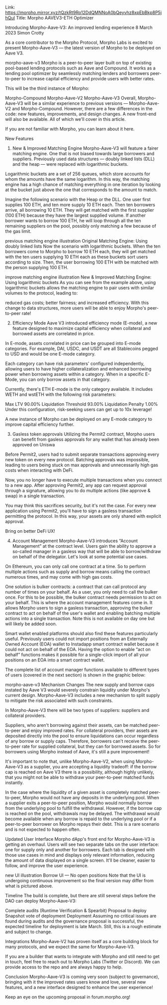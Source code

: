 Link: https://morpho.mirror.xyz/tQzkRt9Ro12DdQMNNoA0bQeyvhz8xpEbBkp8P5jhQuI
Title: Morpho AAVEV3-ETH Optimizer

Introducing Morpho-Aave-V3: An improved lending experience
8 March 2023
Simon Crotty

As a core contributor to the Morpho Protocol, Morpho Labs is excited to present Morpho-Aave-V3 — the latest version of Morpho to be deployed on Aave V3.

morpho-aave-v3
Morpho is a peer-to-peer layer built on top of existing pool-based lending protocols such as Aave and Compound. It works as a lending pool optimizer by seamlessly matching lenders and borrowers peer-to-peer to increase capital efficiency and provide users with better rates.

This will be the third instance of Morpho:

Morpho-Compound
Morpho-Aave-V2
Morpho-Aave-V3
Overall, Morpho-Aave-V3 will be a similar experience to previous versions — Morpho-Aave-V2 and Morpho-Compound. However, there are a few differences in the code: new features, improvements, and design changes. A new front-end will also be available. All of which we'll cover in this article.

If you are not familiar with Morpho, you can learn about it here.

New Features

1. New & Improved Matching Engine
   Morpho-Aave-V3 will feature a fairer matching engine. One that is not biased towards large borrowers and suppliers. Previously used data structures — doubly linked lists (DLL) and the heap — were replaced with logarithmic buckets.

Logarithmic buckets are a set of 256 queues, which store accounts for whom the amounts have the same logarithm. In this way, the matching engine has a high chance of matching everything in one iteration by looking at the bucket just above the one that corresponds to the amount to match.

Imagine the following scenario with the Heap or the DLL. One user first supplies 100 ETH, and ten more supply 10 ETH each. Then ten borrowers arrive, all borrowing 10 ETH. They will get matched with the first supplier (100 ETH) because they have the largest supplied volume. If another borrower wants to borrow 100 ETH, he will loop through all the ten remaining suppliers on the pool, possibly only matching a few because of the gas limit.

previous matching engine illustration
Original Matching Engine: Using doubly linked lists
Now the scenario with logarithmic buckets. When the ten borrowers come to Morpho to borrow 10 ETH each, they will get matched with the ten users supplying 10 ETH each as these buckets sort users according to size. Then, the user borrowing 100 ETH with be matched with the person supplying 100 ETH.

improve matching engine illustration
New & Improved Matching Engine: Using logarithmic buckets
As you can see from the example above, using logarithmic buckets allows the matching engine to pair users with similar volumes to the protocol, leading to:

reduced gas costs;
better fairness; and
increased efficiency.
With this change to data structures, more users will be able to enjoy Morpho's peer-to-peer rate!

2. Efficiency Mode
   Aave V3 introduced efficiency mode (E-mode), a new feature designed to maximize capital efficiency when collateral and borrowed assets are correlated in price.

In E-mode, assets correlated in price can be grouped into E-mode categories. For example, DAI, USDC, and USDT are all Stablecoins pegged to USD and would be one E-mode category.

Each category can have risk parameters' configured independently, allowing users to have higher collateralization and enhanced borrowing power when borrowing assets within a category. When in a specific E-Mode, you can only borrow assets in that category.

Currently, there's ETH E-mode is the only category available. It includes WETH and wstETH with the following risk parameters:

Max LTV 90.00%
Liquidation Threshold 93.00%
Liquidation Penalty 1.00%
Under this configuration, risk-seeking users can get up to 10x leverage!

A new instance of Morpho can be deployed on any E-mode category to improve capital efficiency further.

3. Gasless token approvals
   Utilizing the Permit2 contract, Morpho users can benefit from gasless approvals for any wallet that has already been approved on Uniswa

Before Permit2, users had to submit separate transactions approving every new token on every new protocol. Batching approvals was impossible, leading to users being stuck on max approvals and unnecessarily high gas costs when interacting with DeFi.

Now, you no longer have to execute multiple transactions when you connect to a new app. After approving Permit2, any app can request approval through a signature, allowing you to do multiple actions (like approve & swap) in a single transaction.

You may think this sacrifices security, but it's not the case. For every new application using Permit2, you'll have to sign a gasless transaction permitting the protocol. In this way, your assets are only shared with explicit approval.

Bring on better DeFi UX!

4. Account Management
   Morpho-Aave-V3 introduces “Account Management” at the contract level. Users gain the ability to approve a so-called manager in a gasless way that will be able to borrow/withdraw on behalf of the delegator. Let's look at some potential use cases.

On Ethereum, you can only call one contract at a time. So to perform multiple actions such as supply and borrow means calling the contract numerous times, and may come with high gas costs.

One solution is bulker contracts: a contract that can call protocol any number of times on your behalf. As a user, you only need to call the bulker once. For this to be possible, the bulker contract needs permission to act on your behalf. This is where the account management features come in. It allows Morpho users to sign a gasless transaction, approving the bulker contract to act on behalf of the user's wallet and enabling batching multiple actions into a single transaction. Note this is not available on day one but will likely be added soon.

Smart wallet enabled platforms should also find these features particularly useful. Previously users could not import positions from an Externally Owned Account (EOA) wallet to Instadapp smart contract wallet because it could not act on behalf of the EOA. Having the option to enable “act on behalf” functions makes it possible for a single-click import of all your positions on an EOA into a smart contract wallet.

The complete list of account manager functions available to different types of users (covered in the next section) is shown in the graphic below:

morpho-aave-v3
Mechanism Changes
The new supply and borrow caps instated by Aave V3 would severely constrain liquidity under Morpho's current design. Morpho-Aave-V3 includes a new mechanism to split supply to mitigate the risk associated with such constraints.

In Morpho-Aave-V3 there will be two types of suppliers: suppliers and collateral providers.

Suppliers, who aren't borrowing against their assets, can be matched peer-to-peer and enjoy improved rates. For collateral providers, their assets are deposited directly into the pool to ensure liquidations can occur regardless of any borrow or supply caps. Therefore, borrowers can't receive the peer-to-peer rate for supplied collateral, but they can for borrowed assets. So for borrowers using Morpho instead of Aave, it's still a pure improvement!

It's important to note that, unlike Morpho-Aave-V2, when using Morpho-Aave-V3 as a supplier, you are accepting a liquidity tradeoff: if the borrow cap is reached on Aave V3 there is a possibility, although highly unlikely, that you might not be able to withdraw your peer-to-peer matched funds instantly.

In the case where the liquidity of a given asset is completely matched peer-to-peer, Morpho would not have any deposits in the underlying pool. When a supplier exits a peer-to-peer position, Morpho would normally borrow from the underlying pool to fulfill the withdrawal. However, if the borrow cap is reached on the pool, withdrawals may be delayed. The withdrawal would become available when any borrow is repaid to the underlying pool or if a peer-to-peer borrower on Morpho repays their debt. This is a rare scenario and is not expected to happen often.

Updated User Interface
Morpho dApp's front end for Morpho-Aave-V3 is getting an overhaul. Users will see two separate tabs on the user interface: one for supply only and another for borrowers. Each tab is designed with those use cases in mind and displays only relevant information, reducing the amount of data displayed on a single screen. It'll be cleaner, easier to follow, and improve the user experience.

new UI illustration
Borrow UI — No open positions
Note that the UI is undergoing continuous improvement so the final version may differ from what is pictured above.

Timeline
The build is complete, but there are still several steps before the DAO can deploy Morpho-Aave-V3:

Complete audits (Runtime Verification & Spearbit)
Proposal to deploy
Snapshot vote of deployment
Deployment
Assuming no critical issues are found during audits and the governance proposal is successful, the expected timeline for deployment is late March. Still, this is a rough estimate and subject to change.

Integrations
Morpho-Aave-V2 has proven itself as a core building block for many protocols, and we expect the same for Morpho-Aave-V3.

If you are a builder that wants to integrate with Morpho and still need to get in touch, feel free to reach out to Morpho Labs (Twitter or Discord). We can provide access to the repo and are always happy to help.

Conclusion
Morpho-Aave-V3 is coming very soon (subject to governance), bringing with it the improved rates users know and love, several new features, and a new interface designed to enhance the user experience!

Keep an eye on the upcoming proposal in forum.morpho.org!
